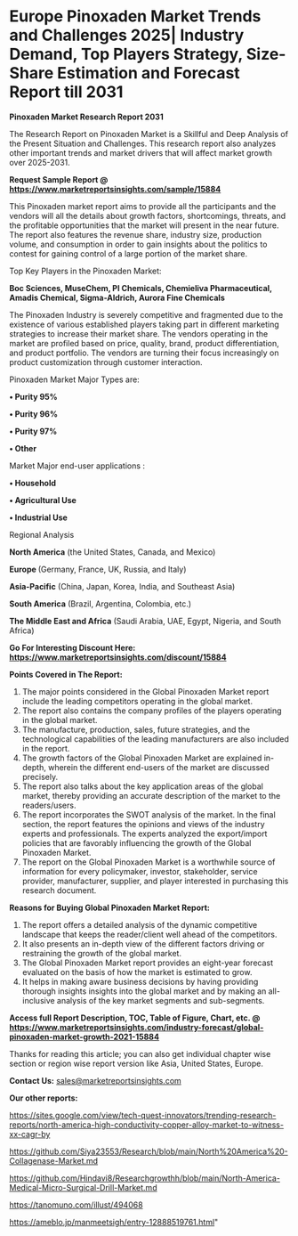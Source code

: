  # Europe Pinoxaden Market Trends and Challenges 2025| Industry Demand, Top Players Strategy, Size-Share Estimation and Forecast Report till 2031

<strong>Pinoxaden Market Research Report 2031</strong>

The Research Report on Pinoxaden Market is a Skillful and Deep Analysis of the Present Situation and Challenges. This research report also analyzes other important trends and market drivers that will affect market growth over 2025-2031.

<strong>Request Sample Report @ <a href=https://www.marketreportsinsights.com/sample/15884>https://www.marketreportsinsights.com/sample/15884</a></strong>

This Pinoxaden market report aims to provide all the participants and the vendors will all the details about growth factors, shortcomings, threats, and the profitable opportunities that the market will present in the near future. The report also features the revenue share, industry size, production volume, and consumption in order to gain insights about the politics to contest for gaining control of a large portion of the market share.

Top Key Players in the Pinoxaden Market:

<strong>Boc Sciences, MuseChem, PI Chemicals, Chemieliva Pharmaceutical, Amadis Chemical, Sigma-Aldrich, Aurora Fine Chemicals</strong>

The Pinoxaden Industry is severely competitive and fragmented due to the existence of various established players taking part in different marketing strategies to increase their market share. The vendors operating in the market are profiled based on price, quality, brand, product differentiation, and product portfolio. The vendors are turning their focus increasingly on product customization through customer interaction.

Pinoxaden Market Major Types are:

<strong>• Purity 95%

• Purity 96%

• Purity 97%

• Other</strong>

Market Major end-user applications :

<strong>• Household

• Agricultural Use

• Industrial Use</strong>

Regional Analysis

</u><strong><b>North America</b></strong> (the United States, Canada, and Mexico)

<strong><b>Europe </b></strong>(Germany, France, UK, Russia, and Italy)

<strong><b>Asia-Pacific</b></strong> (China, Japan, Korea, India, and Southeast Asia)

<strong><b>South America</b></strong> (Brazil, Argentina, Colombia, etc.)

<strong><b>The Middle East and Africa</b></strong> (Saudi Arabia, UAE, Egypt, Nigeria, and South Africa)

<strong>Go For Interesting Discount Here: <a href=https://www.marketreportsinsights.com/discount/15884>https://www.marketreportsinsights.com/discount/15884</a></strong>

<strong>Points Covered in The Report:</strong>
<ol>
  <li>The major points considered in the Global Pinoxaden Market report include the leading competitors operating in the global market.</li>
  <li>The report also contains the company profiles of the players operating in the global market.</li>
  <li>The manufacture, production, sales, future strategies, and the technological capabilities of the leading manufacturers are also included in the report.</li>
  <li>The growth factors of the Global Pinoxaden Market are explained in-depth, wherein the different end-users of the market are discussed precisely.</li>
  <li>The report also talks about the key application areas of the global market, thereby providing an accurate description of the market to the readers/users.</li>
  <li>The report incorporates the SWOT analysis of the market. In the final section, the report features the opinions and views of the industry experts and professionals. The experts analyzed the export/import policies that are favorably influencing the growth of the Global Pinoxaden Market.</li>
  <li>The report on the Global Pinoxaden Market is a worthwhile source of information for every policymaker, investor, stakeholder, service provider, manufacturer, supplier, and player interested in purchasing this research document.</li>
</ol>
<strong>Reasons for Buying Global Pinoxaden Market Report:</strong>

<ol>
  <li>The report offers a detailed analysis of the dynamic competitive landscape that keeps the reader/client well ahead of the competitors.</li>
  <li>It also presents an in-depth view of the different factors driving or restraining the growth of the global market.</li>
  <li>The Global Pinoxaden Market report provides an eight-year forecast evaluated on the basis of how the market is estimated to grow.</li>
  <li>It helps in making aware business decisions by having providing thorough insights insights into the global market and by making an all-inclusive analysis of the key market segments and sub-segments.</li>
</ol>
<strong>Access full Report Description, TOC, Table of Figure, Chart, etc. @ <a href=https://www.marketreportsinsights.com/industry-forecast/global-pinoxaden-market-growth-2021-15884>https://www.marketreportsinsights.com/industry-forecast/global-pinoxaden-market-growth-2021-15884</a></strong>


Thanks for reading this article; you can also get individual chapter wise section or region wise report version like Asia, United States, Europe.

<strong>Contact Us:</strong>
sales@marketreportsinsights.com

<strong>Our other reports:</strong>

<a href=https://sites.google.com/view/tech-quest-innovators/trending-research-reports/north-america-high-conductivity-copper-alloy-market-to-witness-xx-cagr-by>https://sites.google.com/view/tech-quest-innovators/trending-research-reports/north-america-high-conductivity-copper-alloy-market-to-witness-xx-cagr-by</a>

<a href=https://github.com/Siya23553/Research/blob/main/North%20America%20-Collagenase-Market.md>https://github.com/Siya23553/Research/blob/main/North%20America%20-Collagenase-Market.md</a>

<a href=https://github.com/Hindavi8/Researchgrowthh/blob/main/North-America-Medical-Micro-Surgical-Drill-Market.md>https://github.com/Hindavi8/Researchgrowthh/blob/main/North-America-Medical-Micro-Surgical-Drill-Market.md</a>

<a href=https://tanomuno.com/illust/494068>https://tanomuno.com/illust/494068</a>

<a href=https://ameblo.jp/manmeetsigh/entry-12888519761.html>https://ameblo.jp/manmeetsigh/entry-12888519761.html</a>"
